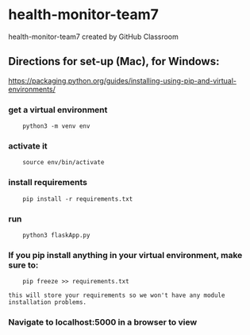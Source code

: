 # health-monitor-team7
health-monitor-team7 created by GitHub Classroom

## Directions for set-up (Mac), for Windows:

https://packaging.python.org/guides/installing-using-pip-and-virtual-environments/

### get a virtual environment

        python3 -m venv env

### activate it

        source env/bin/activate

### install requirements

        pip install -r requirements.txt

### run

        python3 flaskApp.py

### If you pip install anything in your virtual environment, make sure to:

        pip freeze >> requirements.txt

    this will store your requirements so we won't have any module installation problems.

### Navigate to localhost:5000 in a browser to view

